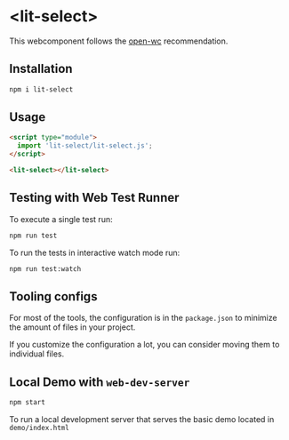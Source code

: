 # \<lit-select>

This webcomponent follows the [open-wc](https://github.com/open-wc/open-wc) recommendation.

## Installation

```bash
npm i lit-select
```

## Usage

```html
<script type="module">
  import 'lit-select/lit-select.js';
</script>

<lit-select></lit-select>
```

## Testing with Web Test Runner

To execute a single test run:

```bash
npm run test
```

To run the tests in interactive watch mode run:

```bash
npm run test:watch
```


## Tooling configs

For most of the tools, the configuration is in the `package.json` to minimize the amount of files in your project.

If you customize the configuration a lot, you can consider moving them to individual files.

## Local Demo with `web-dev-server`

```bash
npm start
```

To run a local development server that serves the basic demo located in `demo/index.html`
